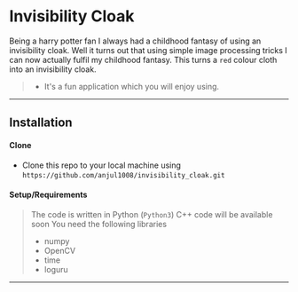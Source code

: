 # Invisibility Cloak


Being a harry potter fan I always had a childhood fantasy of using an invisibility cloak. Well it turns out that 
using simple image processing tricks I can now actually fulfil my childhood fantasy. 
This turns a `red` colour cloth into an invisibility cloak.

>- It's a fun application which you will enjoy using.

---



## Installation

#### Clone

- Clone this repo to your local machine using `https://github.com/anjul1008/invisibility_cloak.git`

#### Setup/Requirements

> The code is written in Python (`Python3`)
> C++ code will be available soon
> You need the following libraries
> - numpy
> - OpenCV
> - time
> - loguru
---



